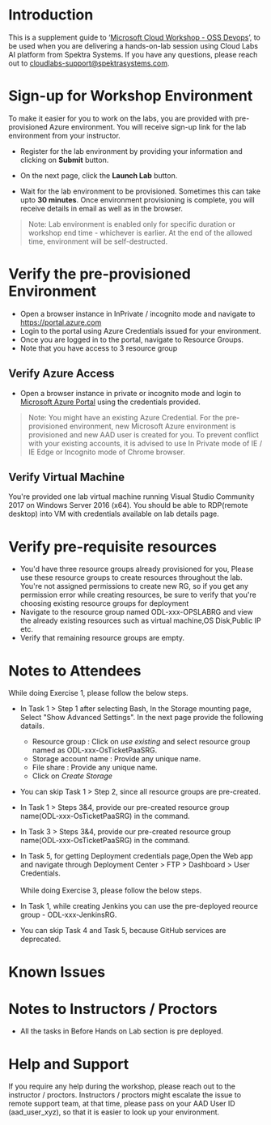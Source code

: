# Introduction

This is a supplement guide to  ‘[Microsoft Cloud Workshop - OSS Devops](https://github.com/Microsoft/MCW-OSS-DevOps/tree/master/Hands-on%20lab)’, to be used when you are delivering a hands-on-lab session using Cloud Labs AI platform from Spektra Systems. If you have any questions, please reach out to cloudlabs-support@spektrasystems.com.

# Sign-up for Workshop Environment

To make it easier for you to work on the labs, you are provided with pre-provisioned Azure environment. You will receive sign-up link for the lab environment from your instructor. 

* Register for the lab environment by providing your information and clicking on **Submit** button.

* On the next page, click the **Launch Lab** button.
 
* Wait for the lab environment to be provisioned. Sometimes this can take upto **30 minutes**. Once environment provisioning is complete, you will receive details in email as well as in the browser.
 
 > Note: Lab environment is enabled only for specific duration or workshop end time - whichever is earlier. At the end of the allowed time, environment will be self-destructed.

# Verify the pre-provisioned Environment

* Open a browser instance in InPrivate / incognito mode and navigate to https://portal.azure.com 
* Login to the portal using Azure Credentials issued for your environment.  
* Once you are logged in to the portal, navigate to Resource Groups. 
* Note that you have access to 3 resource group  


## Verify Azure Access

* Open a browser instance in private or incognito mode and login to [Microsoft Azure Portal](https://portal.azure.com) using the credentials provided.

> Note: You might have an existing Azure Credential. For the pre-provisioned environment, new Microsoft Azure environment is provisioned and new AAD user is created for you. To prevent conflict with your existing accounts, it is advised to use In Private mode of IE / IE Edge or Incognito mode of Chrome browser.

## Verify Virtual Machine

You're provided one lab virtual machine running Visual Studio Community 2017 on Windows Server 2016 (x64). You should be able to RDP(remote desktop) into VM with credentials available on lab details page.


# Verify pre-requisite resources
* You'd have three resource groups already provisioned for you, Please use these resource groups to create resources throughout the lab. You're not assigned permissions to create new RG, so if you get any permission error while creating resources, be sure to verify that you're choosing existing resource groups for deployment
* Navigate to the resource group named ODL-xxx-OPSLABRG and view the already existing resources such as virtual machine,OS Disk,Public IP etc.
* Verify that remaining resource groups are empty.

# Notes to Attendees
While doing Exercise 1, please follow the below steps.
* In Task 1 > Step 1 after selecting Bash, In the Storage mounting page, Select "Show Advanced Settings". In the next page provide the following datails.
    * Resource group : Click on *use existing* and select resource group named as ODL-xxx-OsTicketPaaSRG.
    * Storage account name : Provide any unique name.
    * File share : Provide any unique name.
    * Click on *Create Storage*
   
* You can skip Task 1 > Step 2, since all resource groups are pre-created. 
* In Task 1 > Steps 3&4, provide our pre-created resource group name(ODL-xxx-OsTicketPaaSRG) in the command.
* In Task 3 > Steps 3&4, provide our pre-created resource group name(ODL-xxx-OsTicketPaaSRG) in the command.
* In Task 5, for getting Deployment credentials page,Open the Web app and navigate through Deployment Center > FTP > Dashboard > User Credentials.</br></br> 
While doing Exercise 3, please follow the below steps.
* In Task 1, while creating Jenkins you can use the pre-deployed reource group - ODL-xxx-JenkinsRG.
* You can skip Task 4 and Task 5, because GitHub services are deprecated.
    
# Known Issues

# Notes to Instructors / Proctors

* All the tasks in Before Hands on Lab section is pre deployed.


# Help and Support

If you require any help during the workshop, please reach out to the instructor / proctors. Instructors / proctors might escalate the issue to remote support team, at that time, please pass on your AAD User ID (aad_user_xyz), so that it is easier to look up your environment.


